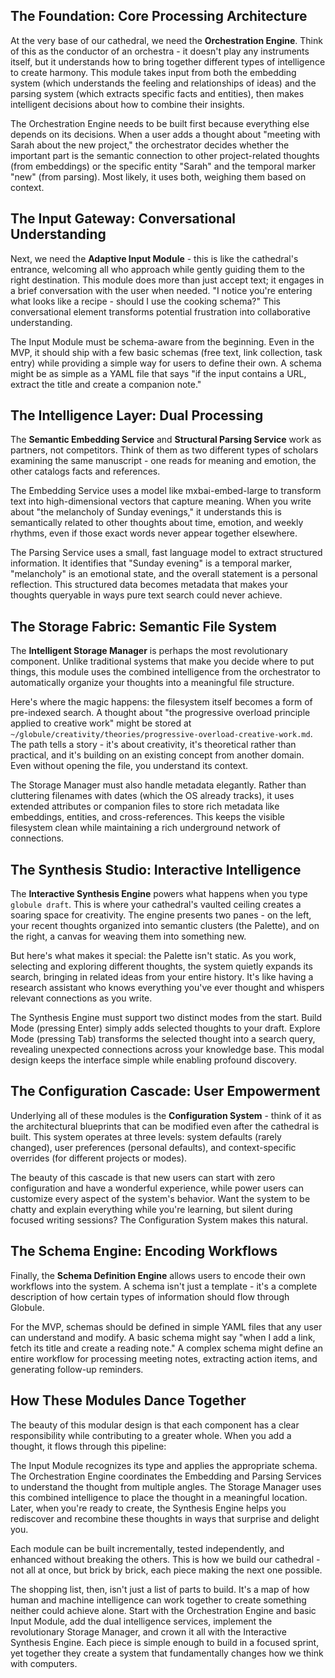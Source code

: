 ## The Foundation: Core Processing Architecture

At the very base of our cathedral, we need the **Orchestration Engine**. Think of this as the conductor of an orchestra - it doesn't play any instruments itself, but it understands how to bring together different types of intelligence to create harmony. This module takes input from both the embedding system (which understands the feeling and relationships of ideas) and the parsing system (which extracts specific facts and entities), then makes intelligent decisions about how to combine their insights.

The Orchestration Engine needs to be built first because everything else depends on its decisions. When a user adds a thought about "meeting with Sarah about the new project," the orchestrator decides whether the important part is the semantic connection to other project-related thoughts (from embeddings) or the specific entity "Sarah" and the temporal marker "new" (from parsing). Most likely, it uses both, weighing them based on context.

## The Input Gateway: Conversational Understanding

Next, we need the **Adaptive Input Module** - this is like the cathedral's entrance, welcoming all who approach while gently guiding them to the right destination. This module does more than just accept text; it engages in a brief conversation with the user when needed. "I notice you're entering what looks like a recipe - should I use the cooking schema?" This conversational element transforms potential frustration into collaborative understanding.

The Input Module must be schema-aware from the beginning. Even in the MVP, it should ship with a few basic schemas (free text, link collection, task entry) while providing a simple way for users to define their own. A schema might be as simple as a YAML file that says "if the input contains a URL, extract the title and create a companion note."

## The Intelligence Layer: Dual Processing

The **Semantic Embedding Service** and **Structural Parsing Service** work as partners, not competitors. Think of them as two different types of scholars examining the same manuscript - one reads for meaning and emotion, the other catalogs facts and references.

The Embedding Service uses a model like mxbai-embed-large to transform text into high-dimensional vectors that capture meaning. When you write about "the melancholy of Sunday evenings," it understands this is semantically related to other thoughts about time, emotion, and weekly rhythms, even if those exact words never appear together elsewhere.

The Parsing Service uses a small, fast language model to extract structured information. It identifies that "Sunday evening" is a temporal marker, "melancholy" is an emotional state, and the overall statement is a personal reflection. This structured data becomes metadata that makes your thoughts queryable in ways pure text search could never achieve.

## The Storage Fabric: Semantic File System

The **Intelligent Storage Manager** is perhaps the most revolutionary component. Unlike traditional systems that make you decide where to put things, this module uses the combined intelligence from the orchestrator to automatically organize your thoughts into a meaningful file structure.

Here's where the magic happens: the filesystem itself becomes a form of pre-indexed search. A thought about "the progressive overload principle applied to creative work" might be stored at `~/globule/creativity/theories/progressive-overload-creative-work.md`. The path tells a story - it's about creativity, it's theoretical rather than practical, and it's building on an existing concept from another domain. Even without opening the file, you understand its context.

The Storage Manager must also handle metadata elegantly. Rather than cluttering filenames with dates (which the OS already tracks), it uses extended attributes or companion files to store rich metadata like embeddings, entities, and cross-references. This keeps the visible filesystem clean while maintaining a rich underground network of connections.

## The Synthesis Studio: Interactive Intelligence

The **Interactive Synthesis Engine** powers what happens when you type `globule draft`. This is where your cathedral's vaulted ceiling creates a soaring space for creativity. The engine presents two panes - on the left, your recent thoughts organized into semantic clusters (the Palette), and on the right, a canvas for weaving them into something new.

But here's what makes it special: the Palette isn't static. As you work, selecting and exploring different thoughts, the system quietly expands its search, bringing in related ideas from your entire history. It's like having a research assistant who knows everything you've ever thought and whispers relevant connections as you write.

The Synthesis Engine must support two distinct modes from the start. Build Mode (pressing Enter) simply adds selected thoughts to your draft. Explore Mode (pressing Tab) transforms the selected thought into a search query, revealing unexpected connections across your knowledge base. This modal design keeps the interface simple while enabling profound discovery.

## The Configuration Cascade: User Empowerment

Underlying all of these modules is the **Configuration System** - think of it as the architectural blueprints that can be modified even after the cathedral is built. This system operates at three levels: system defaults (rarely changed), user preferences (personal defaults), and context-specific overrides (for different projects or modes).

The beauty of this cascade is that new users can start with zero configuration and have a wonderful experience, while power users can customize every aspect of the system's behavior. Want the system to be chatty and explain everything while you're learning, but silent during focused writing sessions? The Configuration System makes this natural.

## The Schema Engine: Encoding Workflows

Finally, the **Schema Definition Engine** allows users to encode their own workflows into the system. A schema isn't just a template - it's a complete description of how certain types of information should flow through Globule.

For the MVP, schemas should be defined in simple YAML files that any user can understand and modify. A basic schema might say "when I add a link, fetch its title and create a reading note." A complex schema might define an entire workflow for processing meeting notes, extracting action items, and generating follow-up reminders.

## How These Modules Dance Together

The beauty of this modular design is that each component has a clear responsibility while contributing to a greater whole. When you add a thought, it flows through this pipeline:

The Input Module recognizes its type and applies the appropriate schema. The Orchestration Engine coordinates the Embedding and Parsing Services to understand the thought from multiple angles. The Storage Manager uses this combined intelligence to place the thought in a meaningful location. Later, when you're ready to create, the Synthesis Engine helps you rediscover and recombine these thoughts in ways that surprise and delight you.

Each module can be built incrementally, tested independently, and enhanced without breaking the others. This is how we build our cathedral - not all at once, but brick by brick, each piece making the next one possible.

The shopping list, then, isn't just a list of parts to build. It's a map of how human and machine intelligence can work together to create something neither could achieve alone. Start with the Orchestration Engine and basic Input Module, add the dual intelligence services, implement the revolutionary Storage Manager, and crown it all with the Interactive Synthesis Engine. Each piece is simple enough to build in a focused sprint, yet together they create a system that fundamentally changes how we think with computers.
